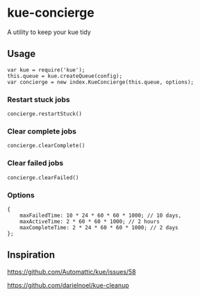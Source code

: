 # kue-concierge

A utility to keep your kue tidy

## Usage

```
var kue = require('kue');
this.queue = kue.createQueue(config);
var concierge = new index.KueConcierge(this.queue, options);
```

### Restart stuck jobs

```
concierge.restartStuck()
```

### Clear complete jobs

```
concierge.clearComplete()
```

### Clear failed jobs

```
concierge.clearFailed()
```

### Options

```
{
	maxFailedTime: 10 * 24 * 60 * 60 * 1000; // 10 days,
	maxActiveTime: 2 * 60 * 60 * 1000; // 2 hours
	maxCompleteTime: 2 * 24 * 60 * 60 * 1000; // 2 days
};
```

## Inspiration

https://github.com/Automattic/kue/issues/58

https://github.com/darielnoel/kue-cleanup
